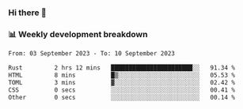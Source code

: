 ### Hi there 👋

### 📊 Weekly development breakdown
<!--START_SECTION:waka-->

```txt
From: 03 September 2023 - To: 10 September 2023

Rust         2 hrs 12 mins   ███████████████████████░░   91.34 %
HTML         8 mins          █▒░░░░░░░░░░░░░░░░░░░░░░░   05.53 %
TOML         3 mins          ▓░░░░░░░░░░░░░░░░░░░░░░░░   02.42 %
CSS          0 secs          ░░░░░░░░░░░░░░░░░░░░░░░░░   00.41 %
Other        0 secs          ░░░░░░░░░░░░░░░░░░░░░░░░░   00.14 %
```

<!--END_SECTION:waka-->
